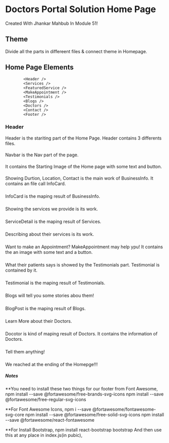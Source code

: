# Doctors Portal Solution Home Page 

Created With Jhankar Mahbub In Module 51!

## Theme

Divide all the parts in differeent files & connect theme in Homepage.

## Home Page Elements
            <Header />
            <Services />
            <FeaturedService />
            <MakeAppointment />
            <Testimonials />
            <Blogs />
            <Doctors />
            <Contact />
            <Footer />

### Header
Header is the stariting part of the Home Page.
Header contains 3 differents files.
            <Navbar />
            <HeaderMain />
            <BusinessInfo />

#### <Navbar />
Navbar is the Nav part of the page.

#### <HeaderMain />
It contains the Starting Image of the Home page with some text and button.

#### <BusinessInfo />
Showing Durtion, Location, Contact is the main work of BusinessInfo. It contains an file call InfoCard.

##### <InfoCard />
InfoCard is the maping result of BusinessInfo.

### <Services />
Showing the services we provide is its work.

##### <ServiceDetail />
ServiceDetail is the maping result of Services.

### <FeaturedService />
Describing about their services is its work.

### <MakeAppointment />
Want to make an Appointment? MakeAppointment may help ypu! It contains the an image with some text and a button.

### <Testimonials />
What their patients says is showed by the Testimonials part. Testimonial is contained by it.

##### <Testimonial />
Testimonial is the maping result of Testimonials.

### <Blogs />
Blogs will tell you some stories abou them!

##### <BlogPost />
BlogPost is the maping result of Blogs.

### <Doctors />
Learn More about their Doctors.

##### <Doctor />
Docotor is kind of maping result of Doctors. It contains the information of Doctors.

### <Contact />
Tell them anything!

### <Footer />
We reached at the ending of the Homepge!!!


##### Notes
**You need to install these two things for our footer from Font Awesome,
npm install --save @fortawesome/free-brands-svg-icons
npm install --save @fortawesome/free-regular-svg-icons

**For Font Awesome Icons,
npm i --save @fortawesome/fontawesome-svg-core
npm install --save @fortawesome/free-solid-svg-icons
npm install --save @fortawesome/react-fontawesome

**For Install Bootstrap,
npm install react-bootstrap bootstrap
And then use this at any place in index.js(in pubic),
<link href="https://cdn.jsdelivr.net/npm/bootstrap@5.0.0-beta3/dist/css/bootstrap.min.css" rel="stylesheet" integrity="sha384-eOJMYsd53ii+scO/bJGFsiCZc+5NDVN2yr8+0RDqr0Ql0h+rP48ckxlpbzKgwra6" crossorigin="anonymous">
